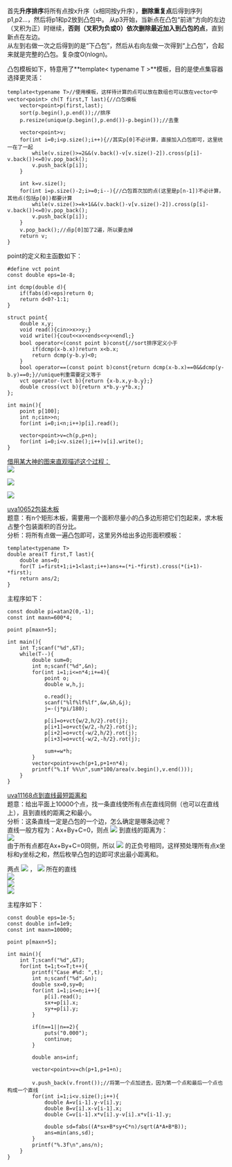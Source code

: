 首先**升序排序**将所有点按x升序（x相同按y升序），**删除重复点**后得到序列p1,p2...，然后将p1和p2放到凸包中。
从p3开始，当新点在凸包“前进”方向的左边（叉积为正）时继续，**否则（叉积为负或0）依次删除最近加入到凸包的点**，直到新点在左边。  
从左到右做一次之后得到的是“下凸包”，然后从右向左做一次得到“上凸包”，合起来就是完整的凸包。复杂度O(nlogn)。  

凸包模板如下，特意用了**template< typename T >**模板，目的是使点集容器选择更灵活：  
```
template<typename T>//使用模板，这样待计算的点可以放在数组也可以放在vector中
vector<point> ch(T first,T last){//凸包模板
    vector<point>p(first,last);
    sort(p.begin(),p.end());//排序
    p.resize(unique(p.begin(),p.end())-p.begin());//去重

    vector<point>v;
    for(int i=0;i<p.size();i++){//其实p[0]不必计算，直接加入凸包即可，这里统一在了一起
        while(v.size()>=2&&(v.back()-v[v.size()-2]).cross(p[i]-v.back())<=0)v.pop_back();
        v.push_back(p[i]);
    }

    int k=v.size();
    for(int i=p.size()-2;i>=0;i--){//凸包首次加的点(这里是p[n-1])不必计算，其他点(包括p[0])都要计算
        while(v.size()>=k+1&&(v.back()-v[v.size()-2]).cross(p[i]-v.back())<=0)v.pop_back();
        v.push_back(p[i]);
    }
    v.pop_back();//点p[0]加了2遍，所以要去掉
    return v;
}
```
point的定义和主函数如下：
```
#define vct point
const double eps=1e-8;

int dcmp(double d){
    if(fabs(d)<eps)return 0;
    return d<0?-1:1;
}

struct point{
    double x,y;
    void read(){cin>>x>>y;}
    void write(){cout<<x<<ends<<y<<endl;}
    bool operator<(const point b)const{//sort排序定义小于
        if(dcmp(x-b.x))return x<b.x;
        return dcmp(y-b.y)<0;
    }
    bool operator==(const point b)const{return dcmp(x-b.x)==0&&dcmp(y-b.y)==0;}//unique判重需要定义等于
    vct operator-(vct b){return {x-b.x,y-b.y};}
    double cross(vct b){return x*b.y-y*b.x;}
};

int main(){
    point p[100];
    int n;cin>>n;
    for(int i=0;i<n;i++)p[i].read();

    vector<point>v=ch(p,p+n);
    for(int i=0;i<v.size();i++)v[i].write();
}
```
[借用某大神的图来直观描述这个过程：](http://www.cnblogs.com/Booble/archive/2011/03/10/1980089.html)  
![](http://pic002.cnblogs.com/images/2011/139826/2011031018085630.png)  

![](http://pic002.cnblogs.com/images/2011/139826/2011031018193031.png)  

![](http://pic002.cnblogs.com/images/2011/139826/2011031018230049.png)

[uva10652包装木板](https://uva.onlinejudge.org/index.php?option=com_onlinejudge&Itemid=8&page=show_problem&problem=1593)  
题意：有n个矩形木板，需要用一个面积尽量小的凸多边形把它们包起来，求木板占整个包装面积的百分比。  
分析：将所有点做一遍凸包即可，这里另外给出多边形面积模板：  
```
template<typename T>
double area(T first,T last){
    double ans=0;
    for(T i=first+1;i+1<last;i++)ans+=(*i-*first).cross(*(i+1)-*first);
    return ans/2;
}
```
主程序如下：
```
const double pi=atan2(0,-1);
const int maxn=600*4;

point p[maxn+5];

int main(){
    int T;scanf("%d",&T);
    while(T--){
        double sum=0;
        int n;scanf("%d",&n);
        for(int i=1;i<=n*4;i+=4){
            point o;
            double w,h,j;

            o.read();
            scanf("%lf%lf%lf",&w,&h,&j);
            j=-(j*pi/180);

            p[i]=o+vct{w/2,h/2}.rot(j);
            p[i+1]=o+vct{w/2,-h/2}.rot(j);
            p[i+2]=o+vct{-w/2,h/2}.rot(j);
            p[i+3]=o+vct{-w/2,-h/2}.rot(j);

            sum+=w*h;
        }
        vector<point>v=ch(p+1,p+1+n*4);
        printf("%.1f %%\n",sum*100/area(v.begin(),v.end()));
    }
}
```

[uva11168点到直线最短距离和](https://uva.onlinejudge.org/index.php?option=com_onlinejudge&Itemid=8&page=show_problem&problem=2109)  
题意：给出平面上10000个点，找一条直线使所有点在直线同侧（也可以在直线上），且到直线的距离之和最小。  
分析：这条直线一定是凸包的一个边，怎么确定是哪条边呢？  
直线一般方程为：Ax+By+C=0，则点
<img src="http://chart.apis.google.com/chart?cht=tx&chl=(%20x_%7B0%7D%2C%20y_%7B0%7D)">
到直线的距离为：  
<img src="http://chart.apis.google.com/chart?cht=tx&chl=%5Cfrac%7B%7CA%20x_%7B0%7D%2BB%20y_%7B0%7D%2BC%7C%7D%7B%20%5Csqrt%7B%20A%5E%7B2%7D%2B%20B%5E%7B2%7D%7D%20%7D%20">  
由于所有点都在Ax+By+C=0同侧，所以
<img src="http://chart.apis.google.com/chart?cht=tx&chl=A%20x_%7B0%7D%2BB%20y_%7B0%7D%2BC">
的正负号相同，这样预处理所有点x坐标和y坐标之和，然后枚举凸包的边即可求出最小距离和。 

两点
<img src="http://chart.apis.google.com/chart?cht=tx&chl=(x_%7B1%7D%2Cy_%7B1%7D)">
，
<img src="http://chart.apis.google.com/chart?cht=tx&chl=(x_%7B2%7D%2Cy_%7B2%7D)">
所在的直线  
<img src="http://chart.apis.google.com/chart?cht=tx&chl=A%3Dy_%7B1%7D-y_%7B2%7D%0A">  
<img src="http://chart.apis.google.com/chart?cht=tx&chl=B%3Dx_%7B2%7D-x_%7B1%7D%0A">  
<img src="http://chart.apis.google.com/chart?cht=tx&chl=C%3Dx_%7B1%7Dy_%7B2%7D-x_%7B2%7Dy_%7B1%7D%0A">  

主程序如下：  
```
const double eps=1e-5;
const double inf=1e9;
const int maxn=10000;

point p[maxn+5];

int main(){
    int T;scanf("%d",&T);
    for(int t=1;t<=T;t++){
        printf("Case #%d: ",t);
        int n;scanf("%d",&n);
        double sx=0,sy=0;
        for(int i=1;i<=n;i++){
            p[i].read();
            sx+=p[i].x;
            sy+=p[i].y;
        }

        if(n==1||n==2){
            puts("0.000");
            continue;
        }

        double ans=inf;

        vector<point>v=ch(p+1,p+1+n);

        v.push_back(v.front());//将第一个点加进去，因为第一个点和最后一个点也构成一个直线
        for(int i=1;i<v.size();i++){
            double A=v[i-1].y-v[i].y;
            double B=v[i].x-v[i-1].x;
            double C=v[i-1].x*v[i].y-v[i].x*v[i-1].y;

            double sd=fabs((A*sx+B*sy+C*n)/sqrt(A*A+B*B));
            ans=min(ans,sd);
        }
        printf("%.3f\n",ans/n);
    }
}
```
